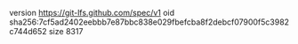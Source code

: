 version https://git-lfs.github.com/spec/v1
oid sha256:7cf5ad2402eebbb7e87bbc838e029fbefcba8f2debcf07900f5c3982c744d652
size 8317
